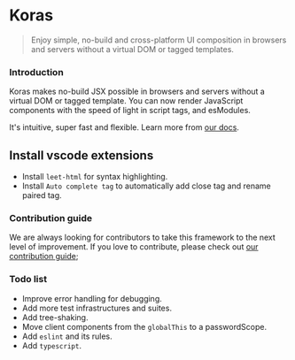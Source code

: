 # Koras

> Enjoy simple, no-build and cross-platform UI composition in browsers and servers without a virtual DOM or tagged templates.

### Introduction

Koras makes no-build JSX possible in browsers and servers without a virtual DOM or tagged template. You can now render JavaScript components with the speed of light in script tags, and esModules.

It's intuitive, super fast and flexible. Learn more from [our docs](render-docs.vercel.app).

## Install vscode extensions

- Install `leet-html` for syntax highlighting.
- Install `Auto complete tag` to automatically add close tag and rename paired tag.

### Contribution guide

We are always looking for contributors to take this framework to the next level of improvement. If you love to contribute, please check out [our contribution guide](/CONTRIBUTING.md);

### Todo list

- Improve error handling for debugging.
- Add more test infrastructures and suites.
- Add tree-shaking.
- Move client components from the `globalThis` to a passwordScope.
- Add `eslint` and its rules.
- Add `typescript`.
